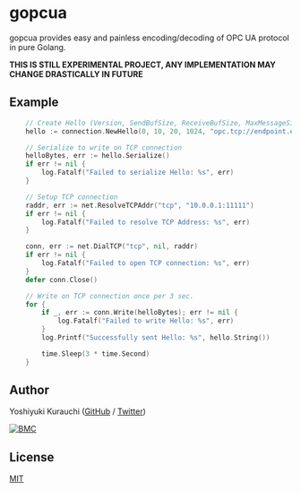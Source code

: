 # gopcua

gopcua provides easy and painless encoding/decoding of OPC UA protocol in pure Golang.

**THIS IS STILL EXPERIMENTAL PROJECT, ANY IMPLEMENTATION MAY CHANGE DRASTICALLY IN FUTURE**


## Example

```go
    // Create Hello (Version, SendBufSize, ReceiveBufSize, MaxMessageSize, EndPointURL)
    hello := connection.NewHello(0, 10, 20, 1024, "opc.tcp://endpoint.example/foo/bar")

    // Serialize to write on TCP connection
    helloBytes, err := hello.Serialize()
    if err != nil {
        log.Fatalf("Failed to serialize Hello: %s", err)
    }

    // Setup TCP connection
    raddr, err := net.ResolveTCPAddr("tcp", "10.0.0.1:11111")
    if err != nil {
        log.Fatalf("Failed to resolve TCP Address: %s", err)
    }

    conn, err := net.DialTCP("tcp", nil, raddr)
    if err != nil {
        log.Fatalf("Failed to open TCP connection: %s", err)
    }
    defer conn.Close()

    // Write on TCP connection once per 3 sec.
    for {
        if _, err := conn.Write(helloBytes); err != nil {
            log.Fatalf("Failed to write Hello: %s", err)
        }
        log.Printf("Successfully sent Hello: %s", hello.String())

        time.Sleep(3 * time.Second)
    }
```

## Author

Yoshiyuki Kurauchi ([GitHub](https://github.com/wmnsk/) / [Twitter](https://twitter.com/wmnskdmms))

[![BMC](https://www.buymeacoffee.com/assets/img/custom_images/orange_img.png)](https://buymeacoff.ee/yoshk)

## License

[MIT](https://github.com/wmnsk/gopc-ua/blob/master/LICENSE)
